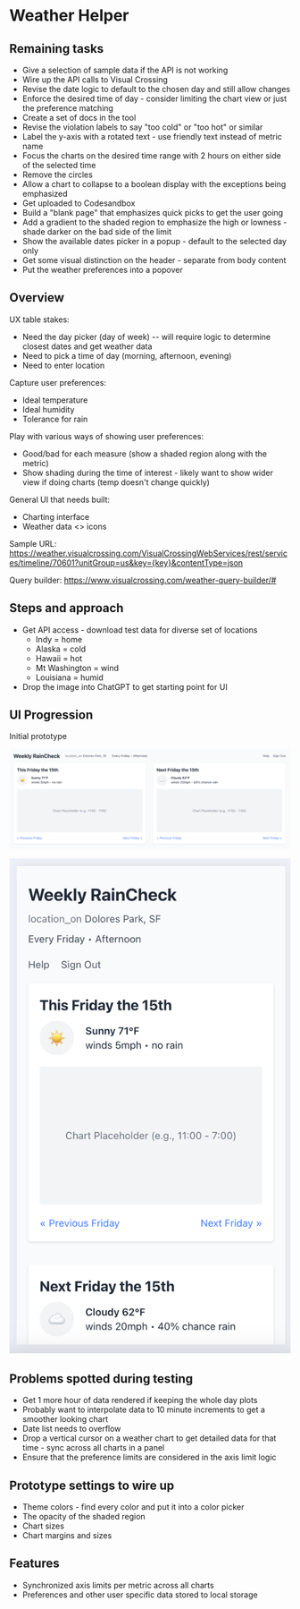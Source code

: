 # Weather Helper

## Remaining tasks

- Give a selection of sample data if the API is not working
- Wire up the API calls to Visual Crossing
- Revise the date logic to default to the chosen day and still allow changes
- Enforce the desired time of day - consider limiting the chart view or just the preference matching
- Create a set of docs in the tool
- Revise the violation labels to say "too cold" or "too hot" or similar
- Label the y-axis with a rotated text - use friendly text instead of metric name
- Focus the charts on the desired time range with 2 hours on either side of the selected time
- Remove the circles
- Allow a chart to collapse to a boolean display with the exceptions being emphasized
- Get uploaded to Codesandbox
- Build a "blank page" that emphasizes quick picks to get the user going
- Add a gradient to the shaded region to emphasize the high or lowness - shade darker on the bad side of the limit
- Show the available dates picker in a popup - default to the selected day only
- Get some visual distinction on the header - separate from body content
- Put the weather preferences into a popover

## Overview

UX table stakes:

- Need the day picker (day of week) -- will require logic to determine closest dates and get weather data
- Need to pick a time of day (morning, afternoon, evening)
- Need to enter location

Capture user preferences:

- Ideal temperature
- Ideal humidity
- Tolerance for rain

Play with various ways of showing user preferences:

- Good/bad for each measure (show a shaded region along with the metric)
- Show shading during the time of interest - likely want to show wider view if doing charts (temp doesn't change quickly)

General UI that needs built:

- Charting interface
- Weather data <> icons

Sample URL: <https://weather.visualcrossing.com/VisualCrossingWebServices/rest/services/timeline/70601?unitGroup=us&key={key}&contentType=json>

Query builder: <https://www.visualcrossing.com/weather-query-builder/#>

## Steps and approach

- Get API access - download test data for diverse set of locations
  - Indy = home
  - Alaska = cold
  - Hawaii = hot
  - Mt Washington = wind
  - Louisiana = humid
- Drop the image into ChatGPT to get starting point for UI

## UI Progression

Initial prototype

![](docs/initial_ui_wide.png)

![](docs/initial_ui_mobile.png)

## Problems spotted during testing

- Get 1 more hour of data rendered if keeping the whole day plots
- Probably want to interpolate data to 10 minute increments to get a smoother looking chart
- Date list needs to overflow
- Drop a vertical cursor on a weather chart to get detailed data for that time - sync across all charts in a panel
- Ensure that the preference limits are considered in the axis limit logic

## Prototype settings to wire up

- Theme colors - find every color and put it into a color picker
- The opacity of the shaded region
- Chart sizes
- Chart margins and sizes

## Features

- Synchronized axis limits per metric across all charts
- Preferences and other user specific data stored to local storage
